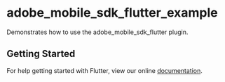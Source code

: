 # adobe_mobile_sdk_flutter_example

Demonstrates how to use the adobe_mobile_sdk_flutter plugin.

## Getting Started

For help getting started with Flutter, view our online
[documentation](https://flutter.io/).
